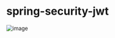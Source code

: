 # spring-security-jwt
![image](https://github.com/Elchin-Huseynli/spring-security-jwt/assets/116680886/0ea2eef3-24d3-4639-8fe7-69b914a35dcd)
